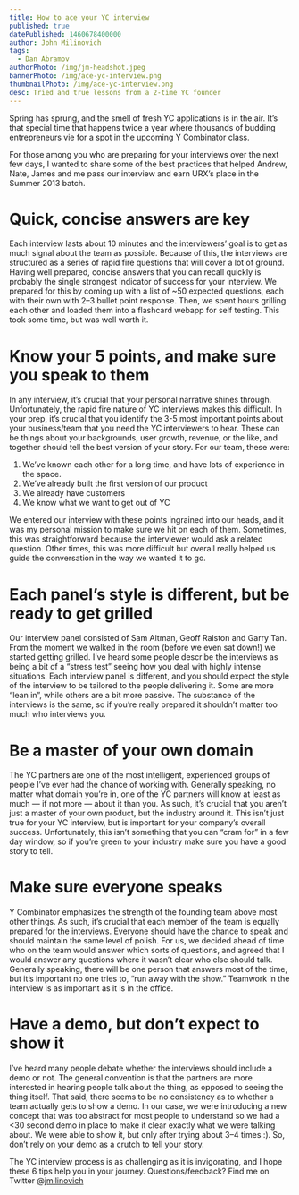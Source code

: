 ```yaml
---
title: How to ace your YC interview
published: true
datePublished: 1460678400000
author: John Milinovich
tags:
  - Dan Abramov
authorPhoto: /img/jm-headshot.jpeg
bannerPhoto: /img/ace-yc-interview.png
thumbnailPhoto: /img/ace-yc-interview.png
desc: Tried and true lessons from a 2-time YC founder
---
```

Spring has sprung, and the smell of fresh YC applications is in the air. It’s that special time that happens twice a year where thousands of budding entrepreneurs vie for a spot in the upcoming Y Combinator class.

For those among you who are preparing for your interviews over the next few days, I wanted to share some of the best practices that helped Andrew, Nate, James and me pass our interview and earn URX’s place in the Summer 2013 batch.

# Quick, concise answers are key
Each interview lasts about 10 minutes and the interviewers’ goal is to get as much signal about the team as possible. Because of this, the interviews are structured as a series of rapid fire questions that will cover a lot of ground. Having well prepared, concise answers that you can recall quickly is probably the single strongest indicator of success for your interview. We prepared for this by coming up with a list of ~50 expected questions, each with their own with 2–3 bullet point response. Then, we spent hours grilling each other and loaded them into a flashcard webapp for self testing. This took some time, but was well worth it.

# Know your 5 points, and make sure you speak to them
In any interview, it’s crucial that your personal narrative shines through. Unfortunately, the rapid fire nature of YC interviews makes this difficult. In your prep, it’s crucial that you identify the 3-5 most important points about your business/team that you need the YC interviewers to hear. These can be things about your backgrounds, user growth, revenue, or the like, and together should tell the best version of your story. For our team, these were:
1. We’ve known each other for a long time, and have lots of experience in the space.
2. We’ve already built the first version of our product
3. We already have customers
4. We know what we want to get out of YC

We entered our interview with these points ingrained into our heads, and it was my personal mission to make sure we hit on each of them. Sometimes, this was straightforward because the interviewer would ask a related question. Other times, this was more difficult but overall really helped us guide the conversation in the way we wanted it to go.

# Each panel’s style is different, but be ready to get grilled
Our interview panel consisted of Sam Altman, Geoff Ralston and Garry Tan. From the moment we walked in the room (before we even sat down!) we started getting grilled. I’ve heard some people describe the interviews as being a bit of a “stress test” seeing how you deal with highly intense situations. Each interview panel is different, and you should expect the style of the interview to be tailored to the people delivering it. Some are more “lean in”, while others are a bit more passive. The substance of the interviews is the same, so if you’re really prepared it shouldn’t matter too much who interviews you.

# Be a master of your own domain
The YC partners are one of the most intelligent, experienced groups of people I’ve ever had the chance of working with. Generally speaking, no matter what domain you’re in, one of the YC partners will know at least as much — if not more — about it than you. As such, it’s crucial that you aren’t just a master of your own product, but the industry around it. This isn’t just true for your YC interview, but is important for your company’s overall success. Unfortunately, this isn’t something that you can “cram for” in a few day window, so if you’re green to your industry make sure you have a good story to tell.

# Make sure everyone speaks
Y Combinator emphasizes the strength of the founding team above most other things. As such, it’s crucial that each member of the team is equally prepared for the interviews. Everyone should have the chance to speak and should maintain the same level of polish. For us, we decided ahead of time who on the team would answer which sorts of questions, and agreed that I would answer any questions where it wasn’t clear who else should talk. Generally speaking, there will be one person that answers most of the time, but it’s important no one tries to, “run away with the show.” Teamwork in the interview is as important as it is in the office.

# Have a demo, but don’t expect to show it
I’ve heard many people debate whether the interviews should include a demo or not. The general convention is that the partners are more interested in hearing people talk about the thing, as opposed to seeing the thing itself. That said, there seems to be no consistency as to whether a team actually gets to show a demo. In our case, we were introducing a new concept that was too abstract for most people to understand so we had a <30 second demo in place to make it clear exactly what we were talking about. We were able to show it, but only after trying about 3–4 times :). So, don’t rely on your demo as a crutch to tell your story.

The YC interview process is as challenging as it is invigorating, and I hope these 6 tips help you in your journey. Questions/feedback? Find me on Twitter [@jmilinovich](http://twitter.com/jmilinovich)